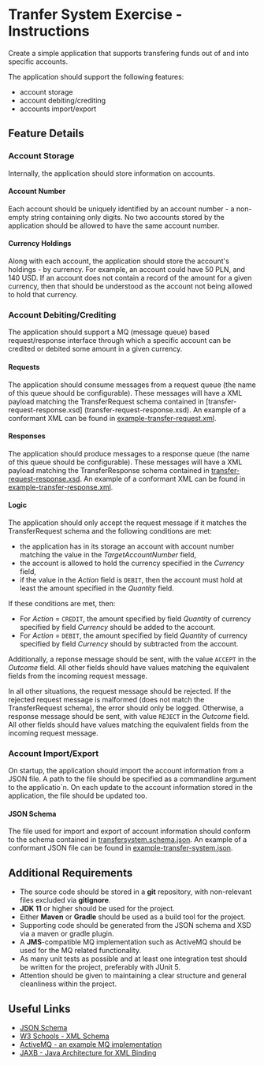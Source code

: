 # Tranfer System Exercise - Instructions

Create a simple application that supports transfering funds out of and into specific accounts.

The application should support the following features:

* account storage
* account debiting/crediting
* accounts import/export

## Feature Details

### Account Storage

Internally, the application should store information on accounts.

#### Account Number

Each account should be uniquely identified by an account number - a non-empty string containing only digits. 
No two accounts stored by the application should be allowed to have the same account number.

#### Currency Holdings

Along with each account, the application should store the account's holdings - by currency. 
For example, an account could have 50 PLN, and 140 USD. 
If an account does not contain a record of the amount for a given currency, 
then that should be understood as the account not being allowed to hold that currency.

### Account Debiting/Crediting

The application should support a MQ (message queue) based request/response interface 
through which a specific account can be credited or debited some amount in a given currency. 

#### Requests

The application should consume messages from a request queue 
(the name of this queue should be configurable). 
These messages will have a XML payload matching the TransferRequest schema contained in [transfer-request-response.xsd]
(transfer-request-response.xsd). 
An example of a conformant XML can be found in [example-transfer-request.xml](example-transfer-request.xml).

#### Responses

The application should produce messages to a response queue (the name of this queue should be configurable).
These messages will have a XML payload matching the TransferResponse schema contained in [transfer-request-response.xsd](transfer-request-response.xsd).
 An example of a conformant XML can be found in [example-transfer-response.xml](example-transfer-response.xml).

#### Logic

The application should only accept the request message if it matches the TransferRequest schema and the following conditions are met:

 * the application has in its storage an account with account number matching the value in the *TargetAccountNumber* field,
 * the account is allowed to hold the currency specified in the *Currency* field,
 * if the value in the *Action* field is `DEBIT`, then the account must hold at least the amount specified in the *Quantity* field.

If these conditions are met, then:

 * For *Action* = `CREDIT`, the amount specified by field *Quantity* of currency specified by field *Currency* should be added to the account.
 * For *Action* = `DEBIT`, the amount specified by field *Quantity* of currency specified by field *Currency* should by subtracted from the account.
 
 Additionally, a reponse message should be sent, with the value `ACCEPT` in the *Outcome* field. 
 All other fields should have values matching the equivalent fields from the incoming request message. 

In all other situations, the request message should be rejected. If the rejected request message is malformed (does not match the TransferRequest schema), 
the error should only be logged. 
Otherwise, a response message should be sent, with value `REJECT` in the *Outcome* field. 
All other fields should have values matching the equivalent fields from the incoming request message.

### Account Import/Export

On startup, the application should import the account information from a JSON file. 
A path to the file should be specified as a commandline argument to the applicatio`n. 
On each update to the account information stored in the application, the file should be updated too.

#### JSON Schema

The file used for import and export of account information should conform 
to the schema contained in [transfersystem.schema.json](transfersystem.schema.json). 
An example of a conformant JSON file can be found in [example-transfer-system.json](example-transfer-system.json). 


## Additional Requirements

* The source code should be stored in a **git** repository, with non-relevant files excluded via **gitignore**.
* **JDK 11** or higher should be used for the project.
* Either **Maven** or **Gradle** should be used as a build tool for the project.
* Supporting code should be generated from the JSON schema and XSD via a maven or gradle plugin.
* A **JMS**-compatible MQ implementation such as ActiveMQ should be used for the MQ related functionality.
* As many unit tests as possible and at least one integration test should be written for the project, preferably with JUnit 5.
* Attention should be given to maintaining a clear structure and general cleanliness within the project.

## Useful Links

* [JSON Schema](https://json-schema.org)
* [W3 Schools - XML Schema](https://www.w3schools.com/xml/schema_intro.asp)
* [ActiveMQ - an example MQ implementation](https://activemq.apache.org/)
* [JAXB - Java Architecture for XML Binding](https://javaee.github.io/jaxb-v2/)